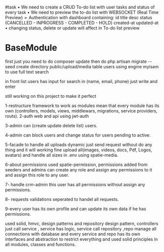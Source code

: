 #task
• We need to create a CRUD To-do list with user tasks and status of every task
• We need to preview the to-do list with WEBSOCKET (Real Time Preview)
➢ Authentication with dashboard containing:
id
title
desc
status (CANCELLED - INPROGRESS - COMPLETED - HOLD)
created-at
updated-at
• changing status, delete or update will affect in To-do list preview

# BaseModule
first just you need to do composer update then do php artisan migrate --seed
create directory public/upload/media
table users using engine myisam to use full text search

in front list users has input for search in (name, email, phone) just write and enter

still working on this project to make it perfect

1-restructure framework to work as modules mean that every module has its own (controllers, models, views, middlewars, migrations, service providers, routs).
2-auth web and api using jwt-auth

3-admin can (create update delete list) users.

4-admin can block users and change status for users pending to active.

5-facade to handle all uploads dynamic just send request without do any thing and it will working fine upload all(images, videos, docs, Pdf, Logos, avatars) and handle all sizes in .env using spatie-media.

6-about permissions used spatie-permission, permissions added from seeders and admins can create any role and assign any permissions to it and assign this role to any user.

7- handle crm-admin this user has all permissions without assign any permissions.

8- requests validations seperated to handel all requests.

9-every user has its own profile and can update its own data if he has permissions.

used solid, hmvc, design patterns and repository design pattern, controllers just call service , service has logic, service call repository ,repo manage all connections with database and every service and repo has its own interfaces and abstraction to restrict everything and used solid principles in all modules, classes and functions.
